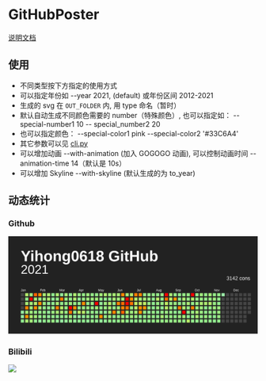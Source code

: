 # GitHubPoster

[说明文档](https://github.com/yihong0618/GitHubPoster)

## 使用

- 不同类型按下方指定的使用方式
- 可以指定年份如 --year 2021, (default) 或年份区间 2012-2021
- 生成的 svg 在 `OUT_FOLDER` 内, 用 type 命名（暂时）
- 默认自动生成不同颜色需要的 number（特殊颜色）, 也可以指定如： --special-number1 10 -- special_number2 20
- 也可以指定颜色： --special-color1 pink --special-color2 '#33C6A4'
- 其它参数可以见 [cli.py](https://github.com/yihong0618/GitHubPoster/blob/main/cli.py)
- 可以增加动画 --with-animation (加入 GOGOGO 动画), 可以控制动画时间 --animation-time 14（默认是 10s）
- 可以增加 Skyline --with-skyline (默认生成的为 to_year)

## 动态统计

### Github

![](https://github.com/yihong0618/GitHubPoster/blob/main/examples/github.svg)

### Bilibili

![](https://github.com/yihong0618/GitHubPoster/blob/main/examples/bilibili.svg)